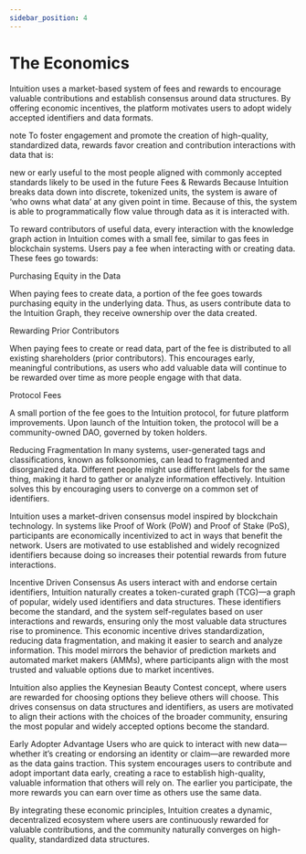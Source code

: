 ```yaml
---
sidebar_position: 4
---
```


# The Economics

Intuition uses a market-based system of fees and rewards to encourage valuable contributions and establish consensus around data structures. By offering economic incentives, the platform motivates users to adopt widely accepted identifiers and data formats.

note
To foster engagement and promote the creation of high-quality, standardized data, rewards favor creation and contribution interactions with data that is:

new or early
useful to the most people
aligned with commonly accepted standards
likely to be used in the future
Fees & Rewards
Because Intuition breaks data down into discrete, tokenized units, the system is aware of ‘who owns what data’ at any given point in time. Because of this, the system is able to programmatically flow value through data as it is interacted with.

To reward contributors of useful data, every interaction with the knowledge graph action in Intuition comes with a small fee, similar to gas fees in blockchain systems. Users pay a fee when interacting with or creating data. These fees go towards:

Purchasing Equity in the Data

When paying fees to create data, a portion of the fee goes towards purchasing equity in the underlying data. Thus, as users contribute data to the Intuition Graph, they receive ownership over the data created.

Rewarding Prior Contributors

When paying fees to create or read data, part of the fee is distributed to all existing shareholders (prior contributors). This encourages early, meaningful contributions, as users who add valuable data will continue to be rewarded over time as more people engage with that data.

Protocol Fees

A small portion of the fee goes to the Intuition protocol, for future platform improvements. Upon launch of the Intuition token, the protocol will be a community-owned DAO, governed by token holders.



Reducing Fragmentation
In many systems, user-generated tags and classifications, known as folksonomies, can lead to fragmented and disorganized data. Different people might use different labels for the same thing, making it hard to gather or analyze information effectively. Intuition solves this by encouraging users to converge on a common set of identifiers.

Intuition uses a market-driven consensus model inspired by blockchain technology. In systems like Proof of Work (PoW) and Proof of Stake (PoS), participants are economically incentivized to act in ways that benefit the network. Users are motivated to use established and widely recognized identifiers because doing so increases their potential rewards from future interactions.

Incentive Driven Consensus
As users interact with and endorse certain identifiers, Intuition naturally creates a token-curated graph (TCG)—a graph of popular, widely used identifiers and data structures. These identifiers become the standard, and the system self-regulates based on user interactions and rewards, ensuring only the most valuable data structures rise to prominence. This economic incentive drives standardization, reducing data fragmentation, and making it easier to search and analyze information. This model mirrors the behavior of prediction markets and automated market makers (AMMs), where participants align with the most trusted and valuable options due to market incentives.

Intuition also applies the Keynesian Beauty Contest concept, where users are rewarded for choosing options they believe others will choose. This drives consensus on data structures and identifiers, as users are motivated to align their actions with the choices of the broader community, ensuring the most popular and widely accepted options become the standard.

Early Adopter Advantage
Users who are quick to interact with new data—whether it’s creating or endorsing an identity or claim—are rewarded more as the data gains traction. This system encourages users to contribute and adopt important data early, creating a race to establish high-quality, valuable information that others will rely on. The earlier you participate, the more rewards you can earn over time as others use the same data.

By integrating these economic principles, Intuition creates a dynamic, decentralized ecosystem where users are continuously rewarded for valuable contributions, and the community naturally converges on high-quality, standardized data structures.